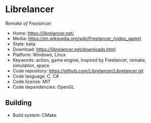 # Librelancer

_Remake of Freelancer._

- Home: https://librelancer.net/
- Media: <https://en.wikipedia.org/wiki/Freelancer_(video_game)>
- State: beta
- Download: https://librelancer.net/downloads.html
- Platform: Windows, Linux
- Keywords: action, game engine, inspired by Freelancer, remake, simulation, space
- Code repository: https://github.com/Librelancer/Librelancer.git
- Code language: C, C#
- Code license: MIT
- Code dependencies: OpenGL

## Building

- Build system: CMake
